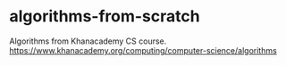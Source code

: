 # algorithms-from-scratch
Algorithms from Khanacademy CS course.
https://www.khanacademy.org/computing/computer-science/algorithms
